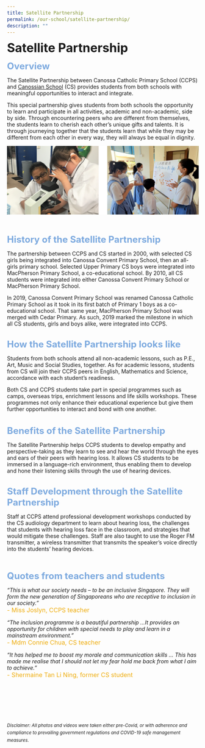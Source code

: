 ```yaml
---
title: Satellite Partnership
permalink: /our-school/satellite-partnership/
description: ""
---
```

<b><font size=6>Satellite Partnership</font></b>

<b><font size=5 color="#7daadf">Overview</font></b>

The Satellite Partnership between Canossa Catholic Primary School (CCPS) and [Canossian School](http://www.canossian.edu.sg/) (CS) provides students from both schools with meaningful opportunities to interact and integrate. 

This special partnership gives students from both schools the opportunity to learn and participate in all activities, academic and non-academic, side by side. Through encountering peers who are different from themselves, the students learn to cherish each other’s unique gifts and talents. It is through journeying together that the students learn that while they may be different from each other in every way, they will always be equal in dignity.

<center>

![](/images/Our%20School/Satellite%201.png)

</center>

<br>
<br>
<b><font size=5 color="#7daadf">History of the Satellite Partnership</font></b> 

The partnership between CCPS and CS started in 2000, with selected CS girls being integrated into Canossa Convent Primary School, then an all-girls primary school. Selected Upper Primary CS boys were integrated into MacPherson Primary School, a co-educational school. By 2010, all CS students were integrated into either Canossa Convent Primary School or MacPherson Primary School. 

In 2019, Canossa Convent Primary School was renamed Canossa Catholic Primary School as it took in its first batch of Primary 1 boys as a co-educational school. That same year, MacPherson Primary School was merged with Cedar Primary. As such, 2019 marked the milestone in which all CS students, girls and boys alike, were integrated into CCPS. 
<br>
<br>

<b><font size=5 color="#7daadf">How the Satellite Partnership looks like</font></b>

Students from both schools attend all non-academic lessons, such as P.E., Art, Music and Social Studies, together. As for academic lessons, students from CS will join their CCPS peers in English, Mathematics and Science, accordance with each student’s readiness.   
  
Both CS and CCPS students take part in special programmes such as camps, overseas trips, enrichment lessons and life skills workshops. These programmes not only enhance their educational experience but give them further opportunities to interact and bond with one another.  
<br>
<br>
<b><font size=5 color="#7daadf">Benefits of the Satellite Partnership</font></b> 

The Satellite Partnership helps CCPS students to develop empathy and perspective-taking as they learn to see and hear the world through the eyes and ears of their peers with hearing loss. It allows CS students to be immersed in a language-rich environment, thus enabling them to develop and hone their listening skills through the use of hearing devices. 
<br>
<br>

<b><font size=5 color="#7daadf">Staff Development through the Satellite Partnership</font></b>

  
Staff at CCPS attend professional development workshops conducted by the CS audiology department to learn about hearing loss, the challenges that students with hearing loss face in the classroom, and strategies that would mitigate these challenges. Staff are also taught to use the Roger FM transmitter, a wireless transmitter that transmits the speaker’s voice directly into the students’ hearing devices.  
<br>
<br>

<b><font size=5 color="#7daadf">Quotes from teachers and students</font></b>  

  
<em>“This is what our society needs – to be an inclusive Singapore. They will form the new generation of Singaporeans who are receptive to inclusion in our society.”</em> 
<br><font size=3 color="#eeac0d">- Miss Joslyn, CCPS teacher</font>

<em>“The inclusion programme is a beautiful partnership …It provides an opportunity for children with special needs to play and learn in a mainstream environment.”</em>
<br><font size=3 color="#eeac0d">- Mdm Connie Chua, CS teacher</font>

<em>“It has helped me to boost my morale and communication skills … This has made me realise that I should not let my fear hold me back from what I aim to achieve.”</em>
<br><font size=3 color="#eeac0d">- Shermaine Tan Li Ning, former CS student</font>  
  
<br><br><br><br><br><br>
<sup>_Disclaimer: All photos and videos were taken either pre-Covid, or with adherence and compliance to prevailing government regulations and COVID-19 safe management measures._</sup>